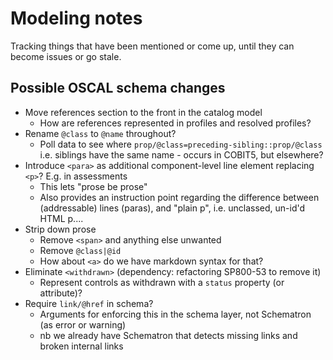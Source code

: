 # Modeling notes

Tracking things that have been mentioned or come up, until they can become issues or go stale.

## Possible OSCAL schema changes

* Move references section to the front in the catalog model
  * How are references represented in profiles and resolved profiles?
* Rename `@class` to `@name` throughout?
  * Poll data to see where `prop/@class=preceding-sibling::prop/@class` i.e. siblings have the same name - occurs in COBIT5, but elsewhere?
* Introduce `<para>` as additional component-level line element replacing `<p>`? E.g. in assessments
  * This lets "prose be prose"
  * Also provides an instruction point regarding the difference between (addressable) lines (paras), and "plain p", i.e. unclassed, un-id'd HTML p....
* Strip down prose
  * Remove `<span>` and anything else unwanted
  * Remove `@class|@id`
  * How about `<a>` do we have markdown syntax for that?
* Eliminate `<withdrawn>` (dependency: refactoring SP800-53 to remove it)
  * Represent controls as withdrawn with a `status` property (or attribute)?
* Require `link/@href` in schema?
  * Arguments for enforcing this in the schema layer, not Schematron (as error or warning)
  * nb we already have Schematron that detects missing links and broken internal links
